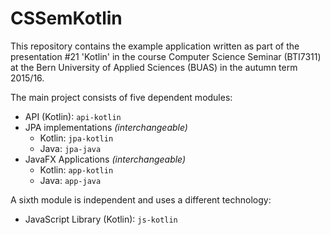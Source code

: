 # CSSemKotlin
This repository contains the example application written as part of the presentation #21 'Kotlin'
in the course Computer Science Seminar (BTI7311) at the Bern University of Applied Sciences (BUAS) in the autumn term 2015/16.

The main project consists of five dependent modules:
* API (Kotlin): `api-kotlin`
* JPA implementations *(interchangeable)*
  * Kotlin: `jpa-kotlin`
  * Java: `jpa-java`
* JavaFX Applications *(interchangeable)*
  * Kotlin: `app-kotlin`
  * Java: `app-java`

A sixth module is independent and uses a different technology:
* JavaScript Library (Kotlin): `js-kotlin`
